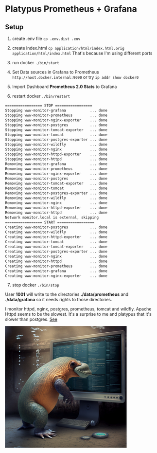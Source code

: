 # Platypus Prometheus + Grafana

## Setup

1) create .env file ```cp .env.dist .env```

2) create index.html ```cp application/html/index.html.orig application/html/index.html``` That's because I'm using different ports

3) run docker ```./bin/start```

4) Set Data sources in Grafana to Prometheus ```http://host.docker.internal:9090``` or try ```ip addr show docker0```

5) Import Dashboard **Prometheus 2.0 Stats** to Grafana

6) restart docker ```./bin/restart```
```
================= STOP =================
Stopping www-monitor-grafana           ... done
Stopping www-monitor-prometheus        ... done
Stopping www-monitor-nginx-exporter    ... done
Stopping www-monitor-postgres          ... done
Stopping www-monitor-tomcat-exporter   ... done
Stopping www-monitor-tomcat            ... done
Stopping www-monitor-postgres-exporter ... done
Stopping www-monitor-wildfly           ... done
Stopping www-monitor-nginx             ... done
Stopping www-monitor-httpd-exporter    ... done
Stopping www-monitor-httpd             ... done
Removing www-monitor-grafana           ... done
Removing www-monitor-prometheus        ... done
Removing www-monitor-nginx-exporter    ... done
Removing www-monitor-postgres          ... done
Removing www-monitor-tomcat-exporter   ... done
Removing www-monitor-tomcat            ... done
Removing www-monitor-postgres-exporter ... done
Removing www-monitor-wildfly           ... done
Removing www-monitor-nginx             ... done
Removing www-monitor-httpd-exporter    ... done
Removing www-monitor-httpd             ... done
Network monitor.local is external, skipping
================= START =================
Creating www-monitor-postgres          ... done
Creating www-monitor-wildfly           ... done
Creating www-monitor-httpd-exporter    ... done
Creating www-monitor-tomcat            ... done
Creating www-monitor-tomcat-exporter   ... done
Creating www-monitor-postgres-exporter ... done
Creating www-monitor-nginx             ... done
Creating www-monitor-httpd             ... done
Creating www-monitor-prometheus        ... done
Creating www-monitor-grafana           ... done
Creating www-monitor-nginx-exporter    ... done
```

7) stop docker ```./bin/stop```

User **1001** will write to the directories **./data/prometheus** and **./data/grafana**  so it needs rights to those directories.

I monitor httpd, nginx, postgres, prometheus, tomcat and wildfly. Apache Httpd seems to be the slowest. It's a surprise to me and platypus that it's slower than postgres. [See](https://github.com/lhsradek/platypus-prometheus/blob/main/png/prometheus.png)

<p>
<img src="https://github.com/lhsradek/platypus-prometheus/blob/main/png/Platypus_as_computer_metrics_watcher_by_Prometheus.png" width="400px" height="400px"/>
</p>
